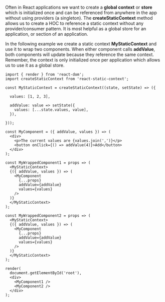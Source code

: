 

Often in React applications we want to create a **global context** or **store** which is initialized once and can be referenced from anywhere in the app without using providers (a singleton). The **createStaticContext** method allows us to create a HOC to reference a static context without any provider/consumer pattern. It is most helpful as a global store for an application, or section of an application.

In the following example we create a static context **MyStaticContext** and use it to wrap two components. When either component calls **addValue**, both components will update because they reference the same context. Remember, the context is only initialized once per application which allows us to use it as a global store.

```
import { render } from 'react-dom';
import createStaticContext from 'react-static-context';

const MyStaticContext = createStaticContext((state, setState) => ({

  values: [1, 2, 3],

  addValue: value => setState({
    values: [...state.values, value],
  }),

}));

const MyComponent = ({ addValue, values }) => (
  <div>
    <p>The current values are {values.join(',')}</p>
    <button onClick={() => addValue(4)}>Add</button>
  </div>
);

const MyWrappedComponent1 = props => (
  <MyStaticContext>
  {({ addValue, values }) => (
    <MyComponent
      {...props}
      addValue={addValue}
      values={values}
    />
  )}
  </MyStaticContext>
);

const MyWrappedComponent2 = props => (
  <MyStaticContext>
  {({ addValue, values }) => (
    <MyComponent
      {...props}
      addValue={addValue}
      values={values}
    />
  )}
  </MyStaticContext>
);

render(
  document.getElementById('root'),
  <div>
    <MyComponent1 />
    <MyComponent2 />
  </div>
);
```